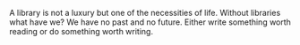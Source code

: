 A library is not a luxury but one of the necessities of life.
Without libraries what have we? We have no past and no future.
Either write something worth reading or do something worth writing.
